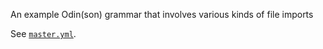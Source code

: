 An example Odin(son) grammar that involves various kinds of file imports


See [`master.yml`](./master.yml).
